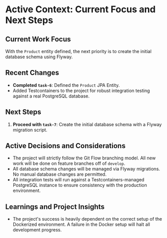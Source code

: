 # Active Context: Current Focus and Next Steps

## Current Work Focus
With the `Product` entity defined, the next priority is to create the initial database schema using Flyway.

## Recent Changes
- **Completed `task-6`**: Defined the `Product` JPA Entity.
- Added Testcontainers to the project for robust integration testing against a real PostgreSQL database.

## Next Steps
1.  **Proceed with `task-7`**: Create the initial database schema with a Flyway migration script.

## Active Decisions and Considerations
- The project will strictly follow the Git Flow branching model. All new work will be done on feature branches off of `develop`.
- All database schema changes will be managed via Flyway migrations. No manual database changes are permitted.
- All integration tests will run against a Testcontainers-managed PostgreSQL instance to ensure consistency with the production environment.

## Learnings and Project Insights
- The project's success is heavily dependent on the correct setup of the Dockerized environment. A failure in the Docker setup will halt all development progress.
